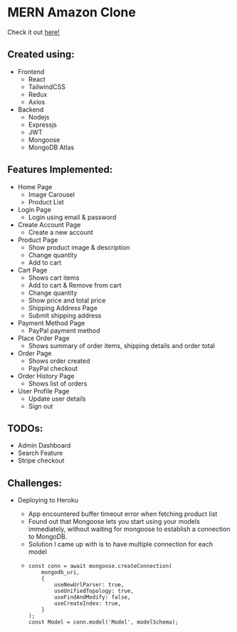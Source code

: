 # MERN Amazon Clone

Check it out [here!](https://trusting-banach-dba1ca.netlify.app/)

## Created using:

-   Frontend
    -   React
    -   TailwindCSS
    -   Redux
    -   Axios
-   Backend
    -   Nodejs
    -   Expressjs
    -   JWT
    -   Mongoose
    -   MongoDB Atlas

## Features Implemented:

-   Home Page
    -   Image Carousel
    -   Product List
-   Login Page
    -   Login using email & password
-   Create Account Page
    -   Create a new account
-   Product Page
    -   Show product image & description
    -   Change quantity
    -   Add to cart
-   Cart Page
    -   Shows cart items
    -   Add to cart & Remove from cart
    -   Change quantity
    -   Show price and total price
    -   Shipping Address Page
    -   Submit shipping address
-   Payment Method Page
    -   PayPal payment method
-   Place Order Page
    -   Shows summary of order items, shipping details and order total
-   Order Page
    -   Shows order created
    -   PayPal checkout
-   Order History Page
    -   Shows list of orders
-   User Profile Page
    -   Update user details
    -   Sign out

## TODOs:

-   Admin Dashboard
-   Search Feature
-   Stripe checkout

## Challenges:

-   Deploying to Heroku

    -   App encountered buffer timeout error when fetching product list
    -   Found out that Mongoose lets you start using your models immediately, without waiting for mongoose to establish a connection to MongoDB.
    -   Solution I came up with is to have multiple connection for each model
    -   ```
        const conn = await mongoose.createConnection(
            mongodb_uri,
            {
                useNewUrlParser: true,
                useUnifiedTopology: true,
                useFindAndModify: false,
                useCreateIndex: true,
            }
        );
        const Model = conn.model('Model', modelSchema);
        ```
